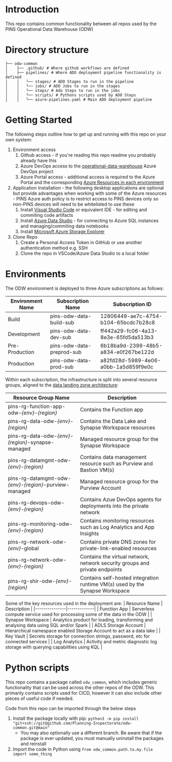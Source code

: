 # Introduction
This repo contains common functionality between all repos used by the PINS Operational Data Warehouse (ODW)

# Directory structure
```
├── odw-common
│    ├── .github/ # Where github workflows are defined
│    ├── pipelines/ # Where ADO deployment pipeline functionality is defined
│    │   └── stages/ # ADO Stages to run in the pipeline
│    │   └── jobs/ # ADO Jobs to run in the stages
│    │   └── steps/ # Ado Steps to run in the jobs
│    │   └── scripts/ # Pythons scripts used by ADO Steps
│    │   └── azure-pipelines.yaml # Main ADO deployment pipeline
```

# Getting Started
The following steps outline how to get up and running with this repo on your own system:
1.  Environment access
    1.  Github access - if you're reading this repo readme you probably already have this
    2.  Azure DevOps access to the [operational-data-warehouse](https://dev.azure.com/planninginspectorate/operational-data-warehouse) Azure DevOps project
    3.  Azure Portal access - additional access is required to the Azure Portal and the corresponding [Azure Resources in each environment](#environments)
2.  Application Installation - the following desktop applications are optional but provide advantages when working with some of the Azure resources - PINS Azure auth policy is to restrict access to PINS devices only so non-PINS devices will need to be whitelisted to use these
      1. Install [Visual Studio Code](https://code.visualstudio.com/) or equivalent IDE - for editing and commiting code artifacts
      2. Install [Azure Data Studio](https://docs.microsoft.com/en-us/sql/azure-data-studio) - for connecting to Azure SQL instances and managing/commiting data notebooks
      3. Install [Microsoft Azure Storage Explorer](https://azure.microsoft.com/en-us/features/storage-explorer/)
3.  Clone Repo
    1. Create a Personal Access Token in GitHub or use another authentication method e.g. SSH
    2. Clone the repo in VSCode/Azure Data Studio to a local folder

# Environments
The ODW environment is deployed to three Azure subscriptions as follows:

| Environment Name | Subscription Name | Subscription ID |
|------------------|-------------------|-----------------|
| Build | pins-odw-data-build-sub | 12806449-ae7c-4754-b104-65bcdc7b28c8 |
| Development | pins-odw-data-dev-sub | ff442a29-fc06-4a13-8e3e-65fd5da513b3 |
| Pre-Production | pins-odw-data-preprod-sub | 6b18ba9d-2399-48b5-a834-e0f267be122d |
| Production | pins-odw-data-prod-sub | a82fd28d-5989-4e06-a0bb-1a5d859f9e0c |

Within each subscription, the infrastructure is split into several resource groups, aligned to the [data landing zone architecture](https://learn.microsoft.com/en-us/azure/cloud-adoption-framework/scenarios/cloud-scale-analytics/architectures/data-landing-zone#data-landing-zone-architecture):

| Resource Group Name | Description |
|---------------------|---------|
| pins-rg-function-app-odw-_{env}_-_{region}_ | Contains the Function app |
| pins-rg-data-odw-_{env}_-_{region}_ | Contains the Data Lake and Synapse Workspace resources |
| pins-rg-data-odw-_{env}_-_{region}_-synapse-managed | Managed resource group for the Synapse Workspace |
| pins-rg-datamgmt-odw-_{env}_-_{region}_ | Contains data management resource such as Purview and Bastion VM(s) |
| pins-rg-datamgmt-odw-_{env}_-_{region}_-purview-managed | Managed resource group for the Purview Account |
| pins-rg-devops-odw-_{env}_-_{region}_ | Contains Azue DevOps agents for deployments into the private network |
| pins-rg-monitoring-odw-_{env}_-_{region}_ | Contains monitoring resources such as Log Analytics and App Insights |
| pins-rg-network-odw-_{env}_-global | Contains private DNS zones for private-link-enabled resources |
| pins-rg-network-odw-_{env}_-_{region}_ | Contains the virtual network, network security groups and private endpoints |
| pins-rg-shir-odw-_{env}_-_{region}_ | Contains self-hosted integration runtime VM(s) used by the Synapse Workspace |

Some of the key resources used in the deployment are:
| Resource Name | Description |
|---------------|-------------|
| Function App | Serverless compute service used for processing some of the data in the ODW |
| Synapse Workspace | Analytics product for loading, transforming and analysing data using SQL and/or Spark |
| ADLS Storage Account | Hierarchical namespace enabled Storage Account to act as a data lake |
| Key Vault | Secrets storage for connection strings, password, etc for connected services |
| Log Analytics | Activity and metric diagnostic log storage with querying capabilities using KQL |


# Python scripts
This repo contains a package called `odw_common`, which includes generic functionality that can be used across the other repos of the ODW. This primarily contains scripts used for CICD, however it can also include other pieces of useful code if needed.

Code from this repo can be imported through the below steps
1. Install the package locally with pip: `python3 -m pip install "git+ssh://git@github.com/Planning-Inspectorate/odw-common.git@main"`
    - You may also optionally use a different branch. Be aware that if the package is ever updated, you must manually uninstall the packages and reinstall
2. Import the code in Python using `from odw_common.path.to.my.file import some_thing`
